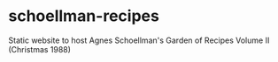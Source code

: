 # schoellman-recipes
Static website to host Agnes Schoellman's Garden of Recipes Volume II (Christmas 1988)
